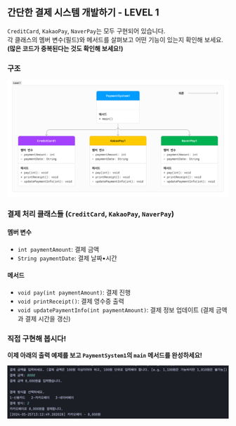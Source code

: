 ## 간단한 결제 시스템 개발하기 - LEVEL 1

`CreditCard`, `KakaoPay`, `NaverPay`는 모두 구현되어 있습니다.  
각 클래스의 멤버 변수(필드)와 메서드를 살펴보고 어떤 기능이 있는지 확인해 보세요. **(많은 코드가 중복된다는 것도 확인해 보세요!)**

### 구조
![level1-classes.png](../resources/level1-classes.png)

### 결제 처리 클래스들 (`CreditCard`, `KakaoPay`, `NaverPay`)

#### 멤버 변수

- `int paymentAmount`: 결제 금액
- `String paymentDate`: 결제 날짜•시간

#### 메서드

- `void pay(int paymentAmount)`: 결제 진행
- `void printReceipt()`: 결제 영수증 출력
- `void updatePaymentInfo(int paymentAmount)`: 결제 정보 업데이트 (결제 금액과 결제 시간을 갱신)

### 직접 구현해 봅시다!

**이제 아래의 출력 예제를 보고 `PaymentSystem1`의 `main` 메서드를 완성하세요!**

![level1-result.png](../resources/level1-result.png)
